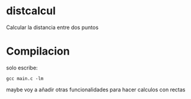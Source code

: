 # distcalcul
Calcular la distancia entre dos puntos
# Compilacion
solo escribe:
```
gcc main.c -lm
```
maybe voy a añadir otras funcionalidades para hacer calculos con rectas
